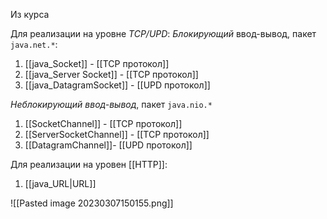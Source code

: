 Из курса

Для реализации на уровне *TCP/UPD*:
*Блокирующий* ввод-вывод, пакет `java.net.*`:
1. [[java_Socket]] - [[TCP протокол]]
2. [[java_Server Socket]] - [[TCP протокол]]
3. [[java_DatagramSocket]] - [[UPD протокол]]

*Неблокирующий ввод-вывод*, пакет `java.nio.*`
1. [[SocketChannel]] - [[TCP протокол]]
2. [[ServerSocketChannel]] - [[TCP протокол]]
3. [[DatagramChannel]]- [[UPD протокол]]

Для реализации на уровен [[HTTP]]:
1. [[java_URL|URL]] 
 
![[Pasted image 20230307150155.png]]
